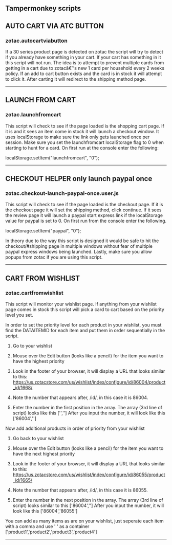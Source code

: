 ## Tampermonkey scripts

## **AUTO CART VIA ATC BUTTON**

### zotac.autocartviabutton

If a 30 series product page is detected on zotac the script will try
to detect if you already have something in your cart.  If your cart
has something in it this script will not run. The idea is to attempt
to prevent multiple cards from getting in a cart due to zotacâ€™s new 1
card per household every 2 weeks policy.  If an add to cart button
exists and the card is in stock it will attempt to click it.  After
carting it will redirect to the shipping method page.

***
## **LAUNCH FROM CART**

### zotac.launchfromcart

This script will check to see if the page loaded is the shopping cart
page.  If it is and it sees an item come in stock it will launch a
checkout window.  It uses localStorage to make sure the link only gets
launched once per session.  Make sure you set the launchfromcart
localStorage flag to 0 when starting to hunt for a card. On first run
at the console enter the following:

localStorage.setItem("launchfromcart", "0");

***
## **CHECKOUT HELPER only launch paypal once**

### zotac.checkout-launch-paypal-once.user.js

This script will check to see if the page loaded is the checkout page.
If it is the checkout page it will set the shipping method, click
continue. If it sees the review page it will launch a paypal start
express link if the localStorage value for paypal is set to 0.  On
first run from the console enter the following.

localStorage.setItem("paypal", "0");

In theory due to the way this script is designed it would be safe to
hit the checkout/#shipping page in multiple windows without fear of
multiple paypal express windows being launched.  Lastly, make sure you
allow popups from zotac if you are using this script.


***
## **CART FROM WISHLIST**

### zotac.cartfromwishlist

This script will monitor your wishlist page.  If anything from your
wishlist page comes in stock this script will pick a card to cart
based on the priority level you set.

In order to set the priority level for each product in your wishlist, you must find the DATAITEMID for each item and put them in order sequentially in the script.

1. Go to your wishlist

2. Mouse over the Edit button (looks like a pencil) for the item you
want to have the highest priority

3. Look in the footer of your browser, it will display a URL that
looks similar to this:
https://us.zotacstore.com/us/wishlist/index/configure/id/86004/product_id/1668/

4. Note the number that appears after, /id/, in this case it is 86004.

5. Enter the number in the first position in the array. The array (3rd
line of script) looks like this ['',''] After you input the number, it
will look like this ['86004','']

Now add additional products in order of priority from your wishlist

1. Go back to your wishlist

2. Mouse over the Edit button (looks like a pencil) for the item you want to have the next highest priority

3. Look in the footer of your browser, it will display a URL that
looks similar to this:
https://us.zotacstore.com/us/wishlist/index/configure/id/86055/product_id/1665/

4. Note the number that appears after, /id/, in this case it is 86055.

5. Enter the number in the next position in the array. The array (3rd
line of script) looks similar to this ['86004',''] After you input the
number, it will look like this ['86004','86055']

You can add as many items as are on your wishlist, just seperate each
item with a comma and use ' ' as a container
['product1','product2','product3','product4']
***
